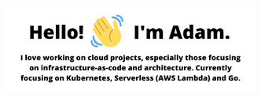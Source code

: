 ![Hello, I'm Adam. I love working on Cloud Projects, especially those focusing on infrastructure-as-code and architecture. Currently focusing on Kubernetes, Serverless (AWS Lambda) and Go.](https://github.com/HammoTime/HammoTime/raw/master/github-personal-readme.png)
